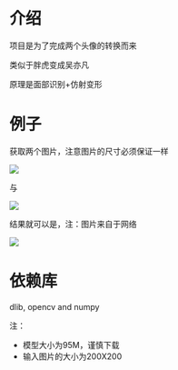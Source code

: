 # 介绍
项目是为了完成两个头像的转换而来

类似于胖虎变成吴亦凡

原理是面部识别+仿射变形

# 例子
获取两个图片，注意图片的尺寸必须保证一样   

![](img/girl.png)    

与

![](img/girl2.png)    

结果就可以是，注：图片来自于网络

![](img/img_affine/combine_girl.gif)    


# 依赖库
dlib, opencv and numpy

注：
- 模型大小为95M，谨慎下载
- 输入图片的大小为200X200